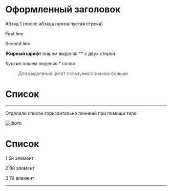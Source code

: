 Оформленный заголовок
=

Абзац 1 (после абзаца нужна пустая строка)

First line  

Second line

**Жирный шрифт** пишем выделяя ** с двух сторон

*Курсив* пишем выделяя * слово

> Для выделения цитат пользуемся знаком больше

Список
=


---
Отделили список горизонтально линнией при помощи тире

![Фото]()

Список
=
1 5й элемент

2 6й элемент

3 7й элемент

---

